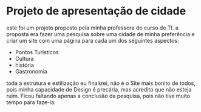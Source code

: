 # Projeto de apresentação de cidade

este foi um projeto proposto pela minha professora do curso de TI. a proposta era fazer uma pesquisa sobre uma cidade de minha preferência e criar um site com uma página para cada um dos seguintes aspectos:

- Pontos Turísticos
- Cultura
- história
- Gastronomia

toda a estrutura e estilização eu finalizei, não é o Site mais bonito de todos, pois minha capacidade de Design é precária, mas acredito que não esteja ruim. Ficou faltando apenas a conclusão da pesquisa, pois não tive muito tempo para faze-la.
